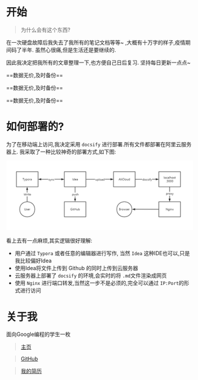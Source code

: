 # 开始
> 为什么会有这个东西?

在一次硬盘故障后我失去了我所有的笔记文档等等~ ,大概有十万字的样子,疫情期间码了半年. 虽然心很痛,但是生活还是要继续的.

因此我决定把我所有的文章整理一下,也方便自己日后复习. 坚持每日更新一点点~

==数据无价,及时备份==

==数据无价,及时备份==

==数据无价,及时备份==

# 如何部署的?

为了在移动端上访问,我决定采用 `docsify`  进行部署.所有文件都部署在阿里云服务器上. 我采取了一种比较神奇的部署方式,如下图:

![image-20200923214209592](readme.assets/image-20200923214209592.png)

看上去有一点麻烦,其实逻辑很好理解:

- 用户通过 `Typora` 或者任意的编辑器进行写作, 当然 `Idea` 这种IDE也可以,只是我比较偏好Idea
- 使用Idea将文件上传到 Github 的同时上传到云服务器
- 云服务器上部署了 `docsify` 的环境,会实时的将 `.md`文件渲染成网页
- 使用 `Nginx` 进行端口转发,当然这一步不是必须的,完全可以通过 `IP:Port`的形式进行访问

# 关于我

面向Google编程的学生一枚

> [主页](https://www.bupt.site/)

> [GitHub](https://github.com/wangzhigang1999)


> [我的简历](https://www.bupt.site)

